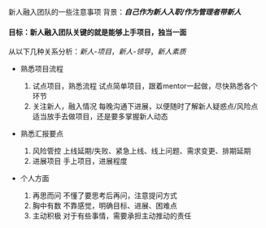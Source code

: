 
新人融入团队的一些注意事项
背景：***自己作为新人入职/作为管理者带新人***

#### 目标：新人融入团队关键的就是能够上手项目，独当一面
从以下几种关系分析：*新人-项目*，*新人-领导*，*新人素质*

 - 熟悉项目流程
      1. 试点项目，熟悉流程
           试点简单项目，跟着mentor一起做，尽快熟悉各个环节
      2. 关注新人，融入情况
           每晚沟通下进展，以便随时了解新人疑惑点/风险点
           适当放手去做项目，还是要多掌握新人动态

- 熟悉汇报要点
   1. 风险管控
       上线延期/失败、紧急上线、线上问题、需求变更、排期延期
   2. 进展项目
       手上项目，进展程度

- 个人方面
   1. 再思而问
       不懂了要思考后再问，注意提问方式
   2.  胸中有数
      不靠感觉，明确目标、进展、困难点
   3. 主动积极
       对于有些事情，需要承担主动推动的责任
<!--stackedit_data:
eyJoaXN0b3J5IjpbMzczNzU3MTAyLDE3NTc0NjY2NzJdfQ==
-->
